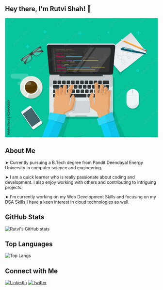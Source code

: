 ## Hey there, I'm Rutvi Shah! 👋
![Header Image](https://raw.githubusercontent.com/Rutvihere/Rutvihere/main/laptop.jpg)

<!--
**Rutvihere/Rutvihere** is a ✨ _special_ ✨ repository because its `README.md` (this file) appears on your GitHub profile.

Here are some ideas to get you started:

- 🔭 I’m currently working on ...
- 🌱 I’m currently learning ...
- 👯 I’m looking to collaborate on ...
- 🤔 I’m looking for help with ...
- 💬 Ask me about ...
- 📫 How to reach me: ...
- 😄 Pronouns: ...
- ⚡ Fun fact: ...
-->
## About Me
➤ Currently pursuing a B.Tech degree from Pandit Deendayal Energy University in computer science and engineering.

➤ I am a quick learner who is really passionate about coding and development. I also enjoy working with others and contributing to intriguing projects.

➤ I'm currently working on my Web Development Skills and focusing on my DSA Skills.I have a keen interest in cloud technologies as well.

## GitHub Stats

![Rutvi's GitHub stats](https://github-readme-stats.vercel.app/api?username=Rutvihere&show_icons=true&theme=radical)

## Top Languages

![Top Langs](https://github-readme-stats.vercel.app/api/top-langs/?username=Rutvihere&layout=compact&theme=radical)

## Connect with Me

[![LinkedIn](https://img.shields.io/badge/LinkedIn-blue?style=flat-square&logo=linkedin&logoColor=white)](https://www.linkedin.com/in/rutvi-shah-702922225/)
[![Twitter](https://img.shields.io/badge/Twitter-blue?style=flat-square&logo=twitter&logoColor=white)](https://x.com/Rutvii08)

